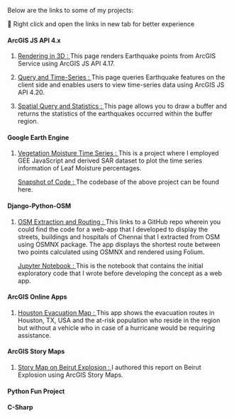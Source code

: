 Below are the links to some of my projects:

👀 Right click and open the links in new tab for better experience

#### ArcGIS JS API 4.x

1. [Rendering in 3D : ](https://gisbymonica.github.io/30DayMapChallenge/Day1-Point-Earthquake.html) This page renders Earthquake points from ArcGIS Service using ArcGIS JS API 4.17.

2. [Query and Time-Series : ](https://gisbymonica.github.io/30DayMapChallenge/Earthquake-Analysis.html) This page queries Earthquake features on the client side and enables users to view time-series data using ArcGIS JS API 4.20.

3. [Spatial Query and Statistics : ](https://gisbymonica.github.io/30DayMapChallenge/Earthquake-Buffer-Analysis.html) This page allows you to draw a buffer and returns the statistics of the earthquakes occurred within the buffer region.


#### Google Earth Engine

1. [Vegetation Moisture Time Series : ](https://monicamons12.users.earthengine.app/view/us-vegetation-dryness) This is a project where I employed GEE JavaScript and derived SAR dataset to plot the time series information of Leaf Moisture percentages.
   
      [Snapshot of Code : ](https://code.earthengine.google.com/bba0f4195da4d0b57c32a8a46051ed07) The codebase of the above project can be found here.



#### Django-Python-OSM

1. [OSM Extraction and Routing : ](https://github.com/gisbymonica/DjangoGIS) This links to a GitHub repo wherein you could find the code for a web-app that I developed to display the streets, buildings and hospitals of Chennai that I extracted from OSM using OSMNX package. The app displays the shortest route between two points calculated using OSMNX and rendered using Folium.
   
      [Jupyter Notebook : ](https://github.com/gisbymonica/30DayMapChallenge/blob/main/OSM_Extraction.ipynb) This is the notebook that contains the initial exploratory code that I wrote before developing the concept as a web app.


#### ArcGIS Online Apps
1. [Houston Evacuation Map : ](https://monicamohan.maps.arcgis.com/apps/StoryMapBasic/index.html?appid=7b3adfa0eda94a939762ef338a6911f1) This app shows the evacuation routes in Houston, TX, USA and the at-risk population who reside in the region but without a vehicle who in case of a hurricane would be requiring assistance.


#### ArcGIS Story Maps
1. [Story Map on Beirut Explosion : ](https://storymaps.arcgis.com/stories/e9fbebfc776a41e0bd54eb14f8a128e6) I authored this report on Beirut Explosion using ArcGIS Story Maps.


#### Python Fun Project



#### C-Sharp